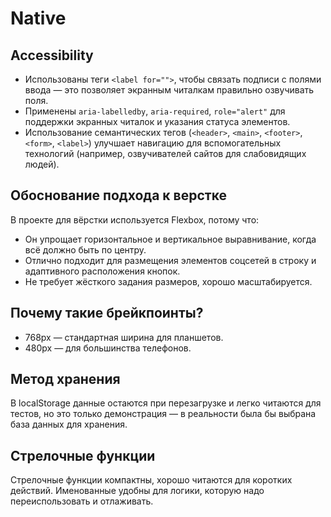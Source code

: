 # Native

## Accessibility

- Использованы теги `<label for="">`, чтобы связать подписи с полями ввода — это позволяет экранным читалкам правильно озвучивать поля.
- Применены `aria-labelledby`, `aria-required`, `role="alert"` для поддержки экранных читалок и указания статуса элементов.
- Использование семантических тегов (`<header>`, `<main>`, `<footer>`, `<form>`, `<label>`) улучшает навигацию для вспомогательных технологий (например, озвучивателей сайтов для слабовидящих людей).

## Обоснование подхода к верстке

В проекте для вёрстки используется Flexbox, потому что:

- Он упрощает горизонтальное и вертикальное выравнивание, когда всё должно быть по центру.
- Отлично подходит для размещения элементов соцсетей в строку и адаптивного расположения кнопок.
- Не требует жёсткого задания размеров, хорошо масштабируется.

## Почему такие брейкпоинты?
- 768px — стандартная ширина для планшетов.
- 480px — для большинства телефонов.

## Метод хранения

В localStorage данные остаются при перезагрузке и легко читаются для тестов, но это только демонстрация — в реальности была бы выбрана база данных для хранения.

## Стрелочные функции

Стрелочные функции компактны, хорошо читаются для коротких действий. Именованные удобны для логики, которую надо переиспользовать и отлаживать.
